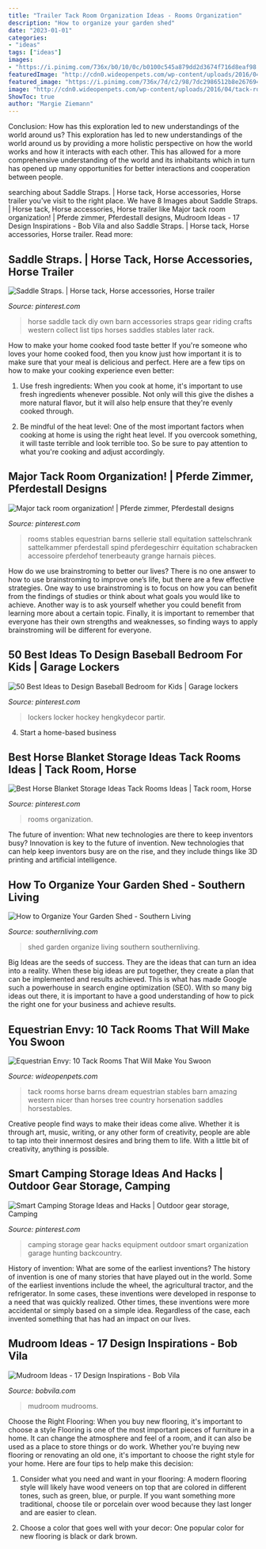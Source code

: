 ```yaml
---
title: "Trailer Tack Room Organization Ideas - Rooms Organization"
description: "How to organize your garden shed"
date: "2023-01-01"
categories:
- "ideas"
tags: ["ideas"]
images:
- "https://i.pinimg.com/736x/b0/10/0c/b0100c545a879dd2d3674f716d8eaf98.jpg"
featuredImage: "http://cdn0.wideopenpets.com/wp-content/uploads/2016/04/tack-room-5.jpg"
featured_image: "https://i.pinimg.com/736x/7d/c2/98/7dc2986512b8e26769400b90a31b9f26.jpg"
image: "http://cdn0.wideopenpets.com/wp-content/uploads/2016/04/tack-room-5.jpg"
ShowToc: true
author: "Margie Ziemann"
---
```



Conclusion: How has this exploration led to new understandings of the world around us?
This exploration has led to new understandings of the world around us by providing a more holistic perspective on how the world works and how it interacts with each other. This has allowed for a more comprehensive understanding of the world and its inhabitants which in turn has opened up many opportunities for better interactions and cooperation between people.

	

		
searching about Saddle Straps. | Horse tack, Horse accessories, Horse trailer you've visit to the right place. We have 8 Images about Saddle Straps. | Horse tack, Horse accessories, Horse trailer like Major tack room organization! | Pferde zimmer, Pferdestall designs, Mudroom Ideas - 17 Design Inspirations - Bob Vila and also Saddle Straps. | Horse tack, Horse accessories, Horse trailer. Read more:
		
    
## Saddle Straps. | Horse Tack, Horse Accessories, Horse Trailer

<img loading=lazy src="https://i.pinimg.com/736x/96/bc/8c/96bc8cf8e4cec52646f6621faae633da--saddle-rack-horse-crafts.jpg" onerror="this.onerror=null;this.src='https://tse3.mm.bing.net/th?id=OIP.t1wtkmvnsG_wFdBxYl5lhAHaNd&amp;pid=15.1';" alt="Saddle Straps. | Horse tack, Horse accessories, Horse trailer">

_Source: pinterest.com_

>horse saddle tack diy own barn accessories straps gear riding crafts western collect list tips horses saddles stables later rack. 

	

How to make your home cooked food taste better
If you're someone who loves your home cooked food, then you know just how important it is to make sure that your meal is delicious and perfect. Here are a few tips on how to make your cooking experience even better: 
1. Use fresh ingredients: When you cook at home, it's important to use fresh ingredients whenever possible. Not only will this give the dishes a more natural flavor, but it will also help ensure that they're evenly cooked through.

2. Be mindful of the heat level: One of the most important factors when cooking at home is using the right heat level. If you overcook something, it will taste terrible and look terrible too. So be sure to pay attention to what you're cooking and adjust accordingly.


    
## Major Tack Room Organization! | Pferde Zimmer, Pferdestall Designs

<img loading=lazy src="https://i.pinimg.com/736x/7d/c2/98/7dc2986512b8e26769400b90a31b9f26.jpg" onerror="this.onerror=null;this.src='https://tse4.mm.bing.net/th?id=OIP.03QrYx1ep7rFZolVTy0BOgAAAA&amp;pid=15.1';" alt="Major tack room organization! | Pferde zimmer, Pferdestall designs">

_Source: pinterest.com_

>rooms stables equestrian barns sellerie stall equitation sattelschrank sattelkammer pferdestall spind pferdegeschirr équitation schabracken accessoire pferdehof tenerbeauty grange harnais pièces. 

	

How do we use brainstroming to better our lives?
There is no one answer to how to use brainstroming to improve one’s life, but there are a few effective strategies. One way to use brainstroming is to focus on how you can benefit from the findings of studies or think about what goals you would like to achieve. Another way is to ask yourself whether you could benefit from learning more about a certain topic. Finally, it is important to remember that everyone has their own strengths and weaknesses, so finding ways to apply brainstroming will be different for everyone.

    
## 50 Best Ideas To Design Baseball Bedroom For Kids | Garage Lockers

<img loading=lazy src="https://i.pinimg.com/736x/b0/10/0c/b0100c545a879dd2d3674f716d8eaf98.jpg" onerror="this.onerror=null;this.src='https://tse2.mm.bing.net/th?id=OIP.aB5T_0Nb_aBcnrkQdIOD9gHaOT&amp;pid=15.1';" alt="50 Best Ideas to Design Baseball Bedroom for Kids | Garage lockers">

_Source: pinterest.com_

>lockers locker hockey hengkydecor partir. 

	

4. Start a home-based business

    
## Best Horse Blanket Storage Ideas Tack Rooms Ideas | Tack Room, Horse

<img loading=lazy src="https://i.pinimg.com/originals/13/28/30/132830dcbc3fadcb288132f02eca9260.jpg" onerror="this.onerror=null;this.src='https://tse1.mm.bing.net/th?id=OIP.XGUcdvwHXMYzUfEoDluIAQAAAA&amp;pid=15.1';" alt="Best Horse Blanket Storage Ideas Tack Rooms Ideas | Tack room, Horse">

_Source: pinterest.com_

>rooms organization. 

	

The future of invention: What new technologies are there to keep inventors busy?
Innovation is key to the future of invention. New technologies that can help keep inventors busy are on the rise, and they include things like 3D printing and artificial intelligence.

    
## How To Organize Your Garden Shed - Southern Living

<img loading=lazy src="https://img1.southernliving.timeinc.net/sites/default/files/styles/story_card_hero/public/image/2016/01/main/ga_5cf18dc9237b3eb8_spcms_0.jpg?itok=tgiR2hH3" onerror="this.onerror=null;this.src='https://tse3.mm.bing.net/th?id=OIP.Dolt0iBdPubuja5B1ADwvAHaEK&amp;pid=15.1';" alt="How to Organize Your Garden Shed - Southern Living">

_Source: southernliving.com_

>shed garden organize living southern southernliving. 

	

Big Ideas are the seeds of success. They are the ideas that can turn an idea into a reality. When these big ideas are put together, they create a plan that can be implemented and results achieved. This is what has made Google such a powerhouse in search engine optimization (SEO). With so many big ideas out there, it is important to have a good understanding of how to pick the right one for your business and achieve results.

    
## Equestrian Envy: 10 Tack Rooms That Will Make You Swoon

<img loading=lazy src="http://cdn0.wideopenpets.com/wp-content/uploads/2016/04/tack-room-5.jpg" onerror="this.onerror=null;this.src='https://tse4.mm.bing.net/th?id=OIP.BaO4R-mTh1LsgsADfpWZiwHaE8&amp;pid=15.1';" alt="Equestrian Envy: 10 Tack Rooms That Will Make You Swoon">

_Source: wideopenpets.com_

>tack rooms horse barns dream equestrian stables barn amazing western nicer than horses tree country horsenation saddles horsestables. 

	

Creative people find ways to make their ideas come alive. Whether it is through art, music, writing, or any other form of creativity, people are able to tap into their innermost desires and bring them to life. With a little bit of creativity, anything is possible.

    
## Smart Camping Storage Ideas And Hacks | Outdoor Gear Storage, Camping

<img loading=lazy src="https://i.pinimg.com/736x/42/47/46/42474668b39996a0b7c978b1012558a9.jpg" onerror="this.onerror=null;this.src='https://tse2.mm.bing.net/th?id=OIP.ESKAb8-UmMQVq6N7o-f07wHaHa&amp;pid=15.1';" alt="Smart Camping Storage Ideas and Hacks | Outdoor gear storage, Camping">

_Source: pinterest.com_

>camping storage gear hacks equipment outdoor smart organization garage hunting backcountry. 

	

History of invention: What are some of the earliest inventions?
The history of invention is one of many stories that have played out in the world. Some of the earliest inventions include the wheel, the agricultural tractor, and the refrigerator. In some cases, these inventions were developed in response to a need that was quickly realized. Other times, these inventions were more accidental or simply based on a simple idea. Regardless of the case, each invented something that has had an impact on our lives.

    
## Mudroom Ideas - 17 Design Inspirations - Bob Vila

<img loading=lazy src="https://s3-production.bobvila.com/slides/7141/original/Regan_Wood_Photography_Clean_Design_mudroom.jpg?1537390019" onerror="this.onerror=null;this.src='https://tse2.mm.bing.net/th?id=OIP.kwIMAAf_FFyiG6cQkepaXAHaJ4&amp;pid=15.1';" alt="Mudroom Ideas - 17 Design Inspirations - Bob Vila">

_Source: bobvila.com_

>mudroom mudrooms. 

	

Choose the Right Flooring: When you buy new flooring, it's important to choose a style
Flooring is one of the most important pieces of furniture in a home. It can change the atmosphere and feel of a room, and it can also be used as a place to store things or do work. Whether you're buying new flooring or renovating an old one, it's important to choose the right style for your home. Here are four tips to help make this decision: 
1. Consider what you need and want in your flooring: A modern flooring style will likely have wood veneers on top that are colored in different tones, such as green, blue, or purple. If you want something more traditional, choose tile or porcelain over wood because they last longer and are easier to clean. 

2. Choose a color that goes well with your decor: One popular color for new flooring is black or dark brown.

